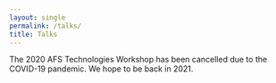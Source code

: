 ```yaml
---
layout: single
permalink: /talks/
title: Talks
---
```


The 2020 AFS Technologies Workshop has been cancelled due to the COVID-19
pandemic. We hope to be back in 2021.

